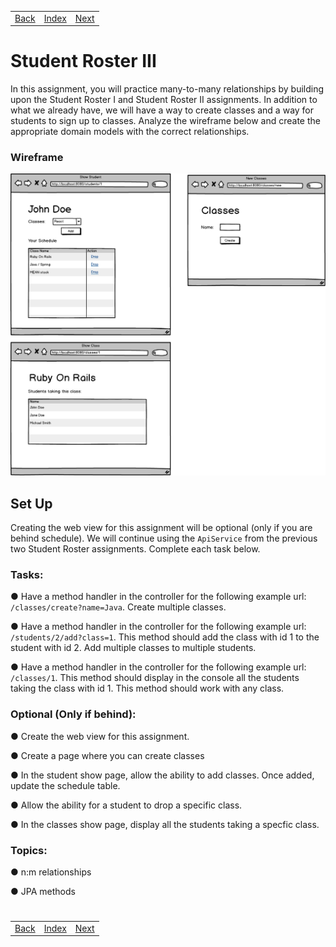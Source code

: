 <table width="100%">
    <tr>
        <td><a href="./008_Products.md">Back</a></td>
        <td><a href="../../Index.md">Index</a></td>
        <td><a href="./010_Full_MVC.md">Next</a></td>
    </tr>
</table>

#

#   Student Roster III
In this assignment, you will practice many-to-many relationships by building upon the Student Roster I and Student Roster II assignments. In addition to what we already have, we will have a way to create classes and a way for students to sign up to classes. Analyze the wireframe below and create the appropriate domain models with the correct relationships.

### __Wireframe__
<img src="./../../000_img/studentlasses.png">

##  __Set Up__
Creating the web view for this assignment will be optional (only if you are behind schedule). We will continue using the `ApiService` from the previous two Student Roster assignments. Complete each task below.

### __Tasks:__
● Have a method handler in the controller for the following example url: `/classes/create?name=Java`. Create multiple classes.

● Have a method handler in the controller for the following example url: `/students/2/add?class=1`. This method should add the class with id 1 to the student with id 2. Add multiple classes to multiple students.

● Have a method handler in the controller for the following example url: `/classes/1`. This method should display in the console all the students taking the class with id 1. This method should work with any class.

### __Optional (Only if behind):__
● Create the web view for this assignment.

● Create a page where you can create classes

● In the student show page, allow the ability to add classes. Once added, update the schedule table.

● Allow the ability for a student to drop a specific class.

● In the classes show page, display all the students taking a specfic class.

### __Topics:__
● n:m relationships

● JPA methods

#

[]()
<table width="100%">
    <tr>
        <td><a href="./008_Products.md">Back</a></td>
        <td><a href="../../Index.md">Index</a></td>
        <td><a href="./010_Full_MVC.md">Next</a></td>
    </tr>
</table>